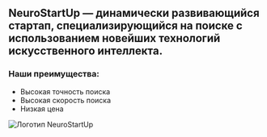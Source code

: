 ## NeuroStartUp — динамически развивающийся стартап, специализирующийся на поиске с использованием новейших технологий искусственного интеллекта. 

### Наши преимущества:

* Высокая точность поиска
* Высокая скорость поиска
* Низкая цена

![Логотип NeuroStartUp](https://github.com/netology-ds-team/git-homeworks/blob/main/1_self/logo.png)